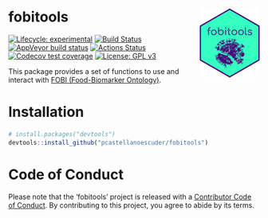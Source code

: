 
# fobitools <img src='man/figures/logo.png' align="right" height="139" />

<!-- badges: start -->

[![Lifecycle:
experimental](https://img.shields.io/badge/lifecycle-experimental-orange.svg)](https://www.tidyverse.org/lifecycle/#experimental)
[![Build
Status](https://travis-ci.com/pcastellanoescuder/fobitools.svg?branch=master)](https://travis-ci.com/pcastellanoescuder/fobitools)
[![AppVeyor build
status](https://ci.appveyor.com/api/projects/status/github/pcastellanoescuder/fobitools?branch=master&svg=true)](https://ci.appveyor.com/project/pcastellanoescuder/fobitools)
[![Actions
Status](https://github.com/pcastellanoescuder/fobitools/workflows/R-CMD-check/badge.svg)](https://github.com/pcastellanoescuder/fobitools/actions)
[![Codecov test
coverage](https://codecov.io/gh/pcastellanoescuder/fobitools/branch/master/graph/badge.svg)](https://codecov.io/gh/pcastellanoescuder/fobitools?branch=master)
[![License: GPL
v3](https://img.shields.io/badge/License-GPLv3-blue.svg)](https://www.gnu.org/licenses/gpl-3.0)

<!-- badges: end -->

This package provides a set of functions to use and interact with [FOBI
(Food-Biomarker
Ontology)](https://github.com/pcastellanoescuder/FoodBiomarkerOntology).

# Installation

``` r
# install.packages("devtools")
devtools::install_github("pcastellanoescuder/fobitools")
```

# Code of Conduct

Please note that the ‘fobitools’ project is released with a [Contributor
Code of Conduct](CODE_OF_CONDUCT.md). By contributing to this project,
you agree to abide by its terms.

